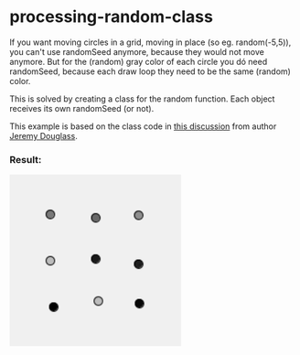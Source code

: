 # processing-random-class

If you want moving circles in a grid, moving in place (so eg. random(-5,5)), you can't use randomSeed anymore, because they would not move anymore.
But for the (random) gray color of each circle you dó need randomSeed, because each draw loop they need to be the same (random) color.

This is solved by creating a class for the random function. Each object receives its own randomSeed (or not).

This example is based on the class code in [this discussion](https://discourse.processing.org/t/cross-language-random-numbers/3474) from author [Jeremy Douglass](https://github.com/jeremydouglass). 

### Result:
<img src="result.gif" width="300" alt="end result"/>
